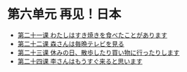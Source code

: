 # 第六单元 再见！日本
* [第二十一课 わたしはすき焼きを食べたことがあります](第二十一课.md)
* [第二十二课 森さんは毎晩テレビを見る](第二十二课.md)
* [第二十三课 休みの日、散歩したり買い物に行ったりします](第二十三课.md)
* [第二十四课 李さんはもうすぐ来ると思います](第二十四课.md)
